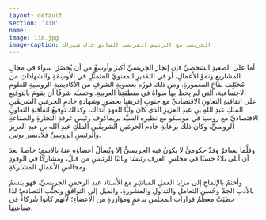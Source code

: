 ```yaml
---
layout: default
section: '138'
name:
image: 138.jpg
image-caption: الجريسي مع الرئيس الفرنسي السابق جاك شيراك
---
```

أما على الصعيدِ الشخصيِّ فإن إنجازَ الجريسيِّ أكبرُ وأوسعُ من أن يُحصَرَ: سواء في مجالِ المشاريعِ ونموِّ الأعمالِ، أو في التقديرِ المعنويِّ المتمثِّلِ في الأوسِمَةِ والشهاداتِ من مُختَلِف بقاعِ المعمورةِ. ومن ذلك فوزُه بعضويةِ الشرفِ من الأكاديميةِ الروسيةِ للعلومِ الاجتماعية، التي لم يحظَ بها سواهُ في منطقتِنا العربيةِ. وحسبُه شرفًا أن يقومَ بالتوقيعِ على اتفاقيةِ التعاونِ الاقتصاديِّ مع جنوبِ إفريقيا بحضورِ وشهادةِ خادمِ الحرمَينِ الشريفَينِ الملكِ عبدِ اللهِ بنِ عبدِ العزيزِ الذي كان وليًّا للعهدِ آنذاك، وكذلك توقيعُ اتفاقيةِ التعاونِ الاقتصاديِّ مع روسيا في موسكو مع نظيرِه السيِّد بريماكوف رئيسِ غرفةِ التجارةِ والصناعةِ الروسيِّ، وكان ذلك برعايةِ خادم الحرمَينِ الشريفَينِ الملكِ عبدِ الله بن عبدِ العزيزِ والرئيسِ الروسيِّ فلاديمير بوتين.

وقلَّما يسافرُ وفدٌ حكوميٌّ لا يكونُ فيه الجريسيُّ إلا ويُسألُ أعضاؤه عنهُ بالاسم؛ خاصةً بعدَ أن أبلى بلاءً حسنًا في مجلسِ الغرفِ رئيسًا ونائبًا للرئيسِ من قبلُ، ومشاركًا في الوفودِ ومجالسِ الأعمالِ المشتركةِ. 

وأختمُ بالإلماحِ إلى مزايا العملِ المباشِرِ مع الأستاذ عبدِ الرحمنِ الجريسيِّ، فهو يتسمُ بالأدبِ الجمِّ وحُسنِ التعاملِ والتداولِ والمشورةِ، والميلِ إلى التوافقِ وتجنُّبِ التصادمِ؛ لذا حظيَتْ معظمُ قراراتِ المجلسِ بدعمٍ ومؤازرةٍ من الأعضاءِ؛ لأنهم كانوا شُركاءَ في صناعتِها.

